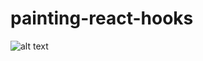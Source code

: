 # painting-react-hooks

![alt text](https://github.com/Koziar/painting-react-hooks/blob/main/hook-painting)
